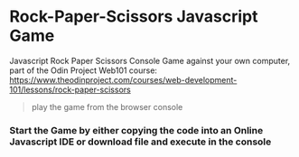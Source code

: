 # Rock-Paper-Scissors Javascript Game

Javascript Rock Paper Scissors Console Game against your own computer, part of the Odin Project Web101 course: https://www.theodinproject.com/courses/web-development-101/lessons/rock-paper-scissors
> play the game from the browser console


### Start the Game by either copying the code into an Online Javascript IDE or download file and execute in the console
